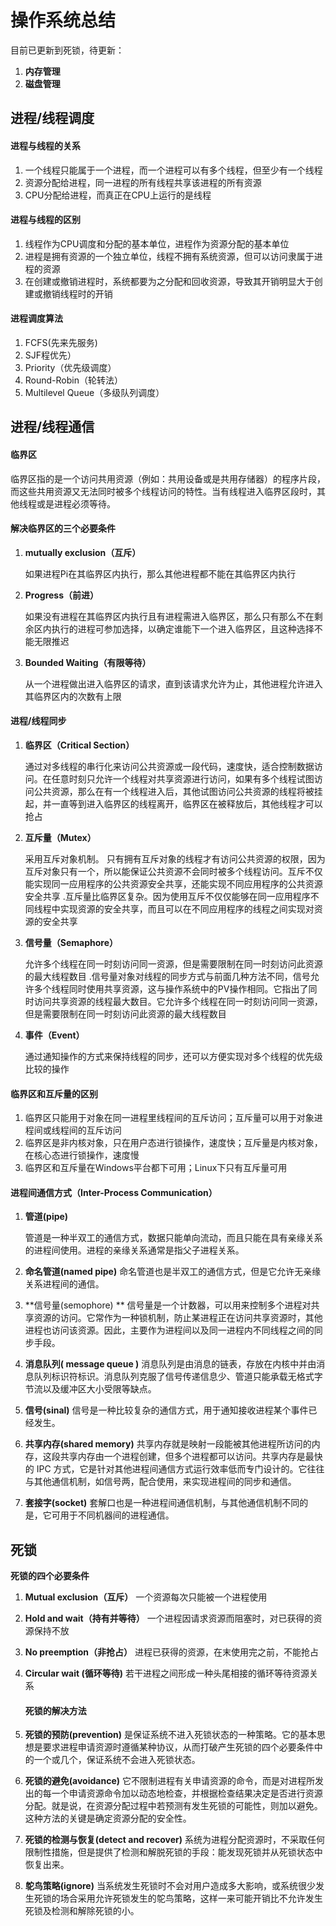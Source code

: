# 操作系统总结

目前已更新到死锁，待更新：

1. **内存管理**
2. **磁盘管理**

## 进程/线程调度

#### 进程与线程的关系

1. 一个线程只能属于一个进程，而一个进程可以有多个线程，但至少有一个线程
2. 资源分配给进程，同一进程的所有线程共享该进程的所有资源
3. CPU分配给进程，而真正在CPU上运行的是线程

#### 进程与线程的区别

1. 线程作为CPU调度和分配的基本单位，进程作为资源分配的基本单位
2. 进程是拥有资源的一个独立单位，线程不拥有系统资源，但可以访问隶属于进程的资源
4. 在创建或撤销进程时，系统都要为之分配和回收资源，导致其开销明显大于创建或撤销线程时的开销

#### 进程调度算法

1. FCFS(先来先服务)
2. SJF程优先）
3. Priority（优先级调度）
4. Round-Robin（轮转法）
5. Multilevel Queue（多级队列调度）


## 进程/线程通信

#### 临界区

临界区指的是一个访问共用资源（例如：共用设备或是共用存储器）的程序片段，而这些共用资源又无法同时被多个线程访问的特性。当有线程进入临界区段时，其他线程或是进程必须等待。
#### 解决临界区的三个必要条件

1. **mutually exclusion（互斥）**

   如果进程Pi在其临界区内执行，那么其他进程都不能在其临界区内执行
2. **Progress（前进）**

   如果没有进程在其临界区内执行且有进程需进入临界区，那么只有那么不在剩余区内执行的进程可参加选择，以确定谁能下一个进入临界区，且这种选择不能无限推迟
3. **Bounded Waiting（有限等待）**

   从一个进程做出进入临界区的请求，直到该请求允许为止，其他进程允许进入其临界区内的次数有上限
#### 进程/线程同步

1. **临界区（Critical Section）**

   通过对多线程的串行化来访问公共资源或一段代码，速度快，适合控制数据访问。在任意时刻只允许一个线程对共享资源进行访问，如果有多个线程试图访问公共资源，那么在有一个线程进入后，其他试图访问公共资源的线程将被挂起，并一直等到进入临界区的线程离开，临界区在被释放后，其他线程才可以抢占
2. **互斥量（Mutex）**

   采用互斥对象机制。 只有拥有互斥对象的线程才有访问公共资源的权限，因为互斥对象只有一个，所以能保证公共资源不会同时被多个线程访问。互斥不仅能实现同一应用程序的公共资源安全共享，还能实现不同应用程序的公共资源安全共享 .互斥量比临界区复杂。因为使用互斥不仅仅能够在同一应用程序不同线程中实现资源的安全共享，而且可以在不同应用程序的线程之间实现对资源的安全共享
3. **信号量（Semaphore）**

   允许多个线程在同一时刻访问同一资源，但是需要限制在同一时刻访问此资源的最大线程数目 .信号量对象对线程的同步方式与前面几种方法不同，信号允许多个线程同时使用共享资源，这与操作系统中的PV操作相同。它指出了同时访问共享资源的线程最大数目。它允许多个线程在同一时刻访问同一资源，但是需要限制在同一时刻访问此资源的最大线程数目
4. **事件（Event）**

   通过通知操作的方式来保持线程的同步，还可以方便实现对多个线程的优先级比较的操作
#### 临界区和互斥量的区别

1. 临界区只能用于对象在同一进程里线程间的互斥访问；互斥量可以用于对象进程间或线程间的互斥访问
2. 临界区是非内核对象，只在用户态进行锁操作，速度快；互斥量是内核对象，在核心态进行锁操作，速度慢
3. 临界区和互斥量在Windows平台都下可用；Linux下只有互斥量可用
#### 进程间通信方式（Inter-Process Communication）

1. **管道(pipe)**

   管道是一种半双工的通信方式，数据只能单向流动，而且只能在具有亲缘关系的进程间使用。进程的亲缘关系通常是指父子进程关系。

2. **命名管道(named pipe)**
   命名管道也是半双工的通信方式，但是它允许无亲缘关系进程间的通信。

3. **信号量(semophore) **
   信号量是一个计数器，可以用来控制多个进程对共享资源的访问。它常作为一种锁机制，防止某进程正在访问共享资源时，其他进程也访问该资源。因此，主要作为进程间以及同一进程内不同线程之间的同步手段。

4. **消息队列( message queue )**
   消息队列是由消息的链表，存放在内核中并由消息队列标识符标识。消息队列克服了信号传递信息少、管道只能承载无格式字节流以及缓冲区大小受限等缺点。

5. **信号(sinal)**
   信号是一种比较复杂的通信方式，用于通知接收进程某个事件已经发生。

6. **共享内存(shared memory)**
   共享内存就是映射一段能被其他进程所访问的内存，这段共享内存由一个进程创建，但多个进程都可以访问。共享内存是最快的 IPC 方式，它是针对其他进程间通信方式运行效率低而专门设计的。它往往与其他通信机制，如信号两，配合使用，来实现进程间的同步和通信。

7. **套接字(socket)**
   套解口也是一种进程间通信机制，与其他通信机制不同的是，它可用于不同机器间的进程通信。

## 死锁

**死锁的四个必要条件**
1. **Mutual exclusion（互斥）**
   一个资源每次只能被一个进程使用
2. **Hold and wait（持有并等待）**
   一个进程因请求资源而阻塞时，对已获得的资源保持不放
3. **No preemption（非抢占）**
   进程已获得的资源，在末使用完之前，不能抢占
4. **Circular wait (循环等待)**
   若干进程之间形成一种头尾相接的循环等待资源关系


   #### **死锁的解决方法**

1. **死锁的预防(prevention)**
   是保证系统不进入死锁状态的一种策略。它的基本思想是要求进程申请资源时遵循某种协议，从而打破产生死锁的四个必要条件中的一个或几个，保证系统不会进入死锁状态。
2. **死锁的避免(avoidance)**
   它不限制进程有关申请资源的命令，而是对进程所发出的每一个申请资源命令加以动态地检查，并根据检查结果决定是否进行资源分配。就是说，在资源分配过程中若预测有发生死锁的可能性，则加以避免。这种方法的关键是确定资源分配的安全性。
3. **死锁的检测与恢复(detect and recover)**
   系统为进程分配资源时，不采取任何限制性措施，但是提供了检测和解脱死锁的手段：能发现死锁并从死锁状态中恢复出来。
4. **鸵鸟策略(ignore)**
   当系统发生死锁时不会对用户造成多大影响，或系统很少发生死锁的场合采用允许死锁发生的鸵鸟策略，这样一来可能开销比不允许发生死锁及检测和解除死锁的小。